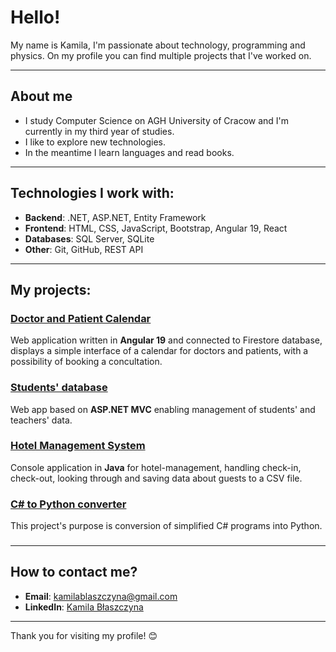 # Hello! 

My name is Kamila, I'm passionate about technology, programming and physics. On my profile you can find multiple projects that I've worked on.

---

## About me

-  I study Computer Science on AGH University of Cracow and I'm currently in my third year of studies.
-  I like to explore new technologies.
-  In the meantime I learn languages and read books.

---

## Technologies I work with:

- **Backend**: .NET, ASP.NET, Entity Framework
- **Frontend**: HTML, CSS, JavaScript, Bootstrap, Angular 19, React
- **Databases**: SQL Server, SQLite  
- **Other**: Git, GitHub, REST API

---

## My projects:

### [Doctor and Patient Calendar](https://github.com/kamilabla/Konsultacje-lekarskie)
Web application written in **Angular 19** and connected to Firestore database, displays a simple interface of a calendar for doctors and patients, with a possibility of booking a concultation.  

### [Students' database](https://github.com/kamilabla/projekt_baza_studentow)  
Web app based on **ASP.NET MVC** enabling management of students' and teachers' data.

### [Hotel Management System](https://github.com/kamilabla/hotel-management-system)
Console application in **Java** for hotel-management, handling check-in, check-out, looking through and saving data about guests to a CSV file.

### [C# to Python converter](https://github.com/kingaa1/KonwerterCs-Python)<br/>
This project's purpose is conversion of simplified C# programs into Python.

### 

---


## How to contact me?

- **Email**: kamilablaszczyna@gmail.com
- **LinkedIn**: [Kamila Błaszczyna](https://www.linkedin.com/in/kamila-b%C5%82aszczyna-9690432b5/)
 

---

Thank you for visiting my profile! 😊
